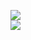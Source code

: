[![](https://img.shields.io/badge/Made%20With-Github%20Spray-lightgrey.svg?style=for-the-badge&logo=github)](https://github.com/Annihil/github-spray#29)  
[![](https://i.imgur.com/2DrTn0Z.gif)](https://github.com/Annihil/github-spray)